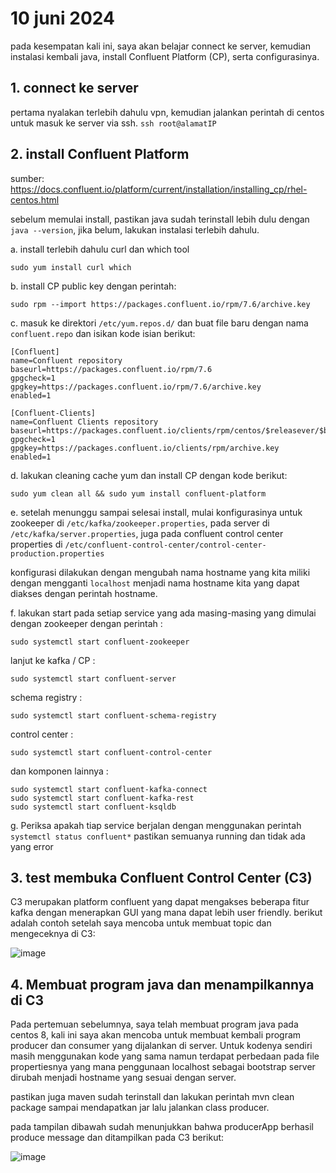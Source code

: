 # 10 juni 2024

pada kesempatan kali ini, saya akan belajar connect ke server, kemudian instalasi kembali java, install Confluent Platform (CP), serta configurasinya.

## 1. connect ke server
pertama nyalakan terlebih dahulu vpn, kemudian jalankan perintah di centos untuk masuk ke server via ssh. ```ssh root@alamatIP```

## 2. install Confluent Platform
sumber: https://docs.confluent.io/platform/current/installation/installing_cp/rhel-centos.html

sebelum memulai install, pastikan java sudah terinstall lebih dulu dengan ```java --version```, jika belum, lakukan instalasi terlebih dahulu.

a. install terlebih dahulu curl dan which tool

```
sudo yum install curl which
```

b. install CP public key dengan perintah:

```
sudo rpm --import https://packages.confluent.io/rpm/7.6/archive.key
```

c. masuk ke direktori ```/etc/yum.repos.d/``` dan buat file baru dengan nama ```confluent.repo``` dan isikan kode isian berikut:

```
[Confluent]
name=Confluent repository
baseurl=https://packages.confluent.io/rpm/7.6
gpgcheck=1
gpgkey=https://packages.confluent.io/rpm/7.6/archive.key
enabled=1

[Confluent-Clients]
name=Confluent Clients repository
baseurl=https://packages.confluent.io/clients/rpm/centos/$releasever/$basearch
gpgcheck=1
gpgkey=https://packages.confluent.io/clients/rpm/archive.key
enabled=1
```

d. lakukan cleaning cache yum dan install CP dengan kode berikut:

```
sudo yum clean all && sudo yum install confluent-platform
```

e. setelah menunggu sampai selesai install, mulai konfigurasinya untuk zookeeper di ```/etc/kafka/zookeeper.properties```, pada server di ```/etc/kafka/server.properties```, juga pada confluent control center properties di ```/etc/confluent-control-center/control-center-production.properties```

konfigurasi dilakukan dengan mengubah nama hostname yang kita miliki dengan mengganti ```localhost``` menjadi nama hostname kita yang dapat diakses dengan perintah hostname.

f. lakukan start pada setiap service yang ada masing-masing yang dimulai dengan zookeeper dengan perintah :

```
sudo systemctl start confluent-zookeeper
```

lanjut ke kafka / CP :

```
sudo systemctl start confluent-server
```

schema registry :

```
sudo systemctl start confluent-schema-registry
```

control center :

```
sudo systemctl start confluent-control-center
```

dan komponen lainnya :

```
sudo systemctl start confluent-kafka-connect
sudo systemctl start confluent-kafka-rest
sudo systemctl start confluent-ksqldb
```

g. Periksa apakah tiap service berjalan dengan menggunakan perintah ```systemctl status confluent*``` pastikan semuanya running dan tidak ada yang error

## 3. test membuka Confluent Control Center (C3)
C3 merupakan platform confluent yang dapat mengakses beberapa fitur kafka dengan menerapkan GUI yang mana dapat lebih user friendly. berikut adalah contoh setelah saya mencoba untuk membuat topic dan mengeceknya di C3:

![image](https://github.com/ferdyansahalfariz/belajar-linux/assets/96871156/162676ee-e5cc-4557-a0eb-62e2e1208c22)

## 4. Membuat program java dan menampilkannya di C3
Pada pertemuan sebelumnya, saya telah membuat program java pada centos 8, kali ini saya akan mencoba untuk membuat kembali program producer dan consumer yang dijalankan di server. Untuk kodenya sendiri masih menggunakan kode yang sama namun terdapat perbedaan pada file propertiesnya yang mana penggunaan localhost sebagai bootstrap server dirubah menjadi hostname yang sesuai dengan server.

pastikan juga maven sudah terinstall dan lakukan perintah mvn clean package sampai mendapatkan jar lalu jalankan class producer.

pada tampilan dibawah sudah menunjukkan bahwa producerApp berhasil produce message dan ditampilkan pada C3 berikut:

![image](https://github.com/ferdyansahalfariz/belajar-linux/assets/96871156/81fe53fc-cc73-46df-acd5-13a7e345750f)

